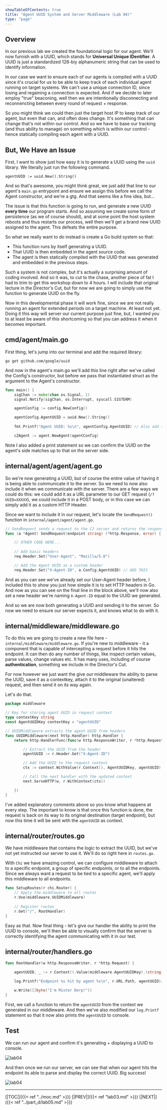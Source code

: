 ```yaml
---
showTableOfContents: true
title: "Agent UUID System and Server Middleware (Lab 04)"
type: "page"
---
```

## Overview

In our previous lab we created the foundational logic for our agent. We'll now furnish with a UUID, which stands for
**Universal Unique IDentifier**. A UUID is just a standardized 128-biy alphanumeric string that can be used to identify information.

In our case we want to ensure each of our agents is compiled with a UUID since it's crucial for us to be able to
keep track of each individual agent running on target systems. We can't use a unique connection ID, since losing and 
regaining a connection is expected. And if we decide to later employ "true" beaconing, well then we are intentionally
disconnecting and reconnencting between every round of request + response.

So you might think we could then just the target host IP to keep track of our agent, but even that can, and often does change.
It's something that can change that's not within our control. And so we have to base our tracking (and thus ability to manage)
on something which is within our control - hence statically compiling each agent with a UUID.

## But, We Have an Issue
First, I want to show just how easy it is to generate a UUID using the `uuid` library. We literally just run the
following command.

```
agentUUID := uuid.New().String()
```

And so that's awesome, you might think great, we just add that line to our agent's `main.go` entrypoint and ensure
we assign this before we call the Agent constructor, and we're a gtg. And that seems like a fine idea, but...

The issue is that this function is going to run, and generate a new UUID **every time** our program starts. And so assuming
we create some form of persistence (as we of course should), and at some point the host system reboots and thus restarts our 
process, well then we'll get a brand new UUID assigned to the agent. This defeats the entire purpose. 

So what we really want to do instead is create a Go build system so that:
- This function runs by itself generating a UUID.
- That UUID is then embedded in the agent source code.
- The agent is then statically compiled with the UUID that was generated and embedded in the previous steps.

Such a system is not complex, but it's actually a surprising amount of coding involved. And so it was, to cut to the chase,
another piece of fat I had to trim to get this workshop down to 4 hours. I will include that original lecture in the
Director's Cut, but for now we are going to simply use the function to generate UUID on the fly.

Now in this developmental phase it will work fine, since we are not really running an agent for extended periods on 
a target machine. At least not yet. Doing it this way will server our current purpose just fine, but, I wanted you
to at least be aware of this shortcoming so that you can address it when it becomes important. 

## cmd/agent/main.go

First thing, let's jump into our terminal and add the required library:
```shell
go get github.com/google/uuid
```

And now in the agent's main.go we'll add this line right after we've called the Config's constructor, but before
we pass that instantiated struct as the argument to the Agent's constructor.

```go
func main() {
	sigChan := make(chan os.Signal, 1)
	signal.Notify(sigChan, os.Interrupt, syscall.SIGTERM)

	agentConfig := config.NewConfig()

	agentConfig.AgentUUID = uuid.New().String()
	
	fmt.Printf("Agent UUID: %s\n", agentConfig.AgentUUID) // Also add this just to confirm it works

	c2Agent := agent.NewAgent(agentConfig)
```

Note I also added a print statement so we can confirm the UUID on the agent's side matches up to that on the server
side.

## internal/agent/agent/agent.go

So we're now generating a UUID, but of course the entire value of having it is being able to communicate it to the server.
So we need to now also include it when we communicate with the server. There are a few ways we could do this: we could
add it as a URL parameter to our GET request (`/?UUID=XXXXX`), we could include it in a POST body, or in this case we can
simply add it as a custom HTTP Header.

Since we want to include it in our request, let's locate the `SendRequest()` function in `internal/agent/agent/agent.go`.

```go
// SendRequest sends a request to the C2 server and returns the response
func (a *Agent) SendRequest(endpoint string) (*http.Response, error) {

	// OTHER CODE HERE...
	
	// Add basic headers
	req.Header.Set("User-Agent", "Mozilla/5.0")

	// Add the Agent UUID as a custom header
	req.Header.Set("X-Agent-ID", a.Config.AgentUUID) // ADD THIS

```

And as you can see we've already set our User-Agent header before, I included this to show you just how simple it is
to set HTTP headers in Go. And now as you can see on the final line in the block above, we'll now also set a new header
we're naming `X-Agent-ID` equal to the UUID we generated. 

And so we are now both generating a UUID and sending it to the server. So now we need to ensure our server expects it,
and knows what to do with it.

## internal/middleware/middleware.go

To do this we are going to create a new file here - `internal/middleware/middleware.go`. If you're new to middleware -
it a component that is capable of intercepting a request before it hits the endpoint. It can then do any number of things,
like inspect certain values, parse values, change values etc. It has many uses, including of course **authentication**,
something we include in the Director's Cut. 

For now however we just want the give our middleware the ability to parse the UUID, save it as a contextkey, attach it to
the original (unaltered) request, and then send it on its way again.

Let's do that.

```go
package middleware

// Key for storing agent UUID in request context
type contextKey string
const AgentUUIDKey contextKey = "agentUUID"

// UUIDMiddleware extracts the agent UUID from headers
func UUIDMiddleware(next http.Handler) http.Handler {
	return http.HandlerFunc(func(w http.ResponseWriter, r *http.Request) {

		// Extract the UUID from the header
		agentUUID := r.Header.Get("X-Agent-ID")

		// Add the UUID to the request context
		ctx := context.WithValue(r.Context(), AgentUUIDKey, agentUUID)

		// Call the next handler with the updated context
		next.ServeHTTP(w, r.WithContext(ctx))

	})
}
```

I've added explanatory comments above so you know what happens at every step. The important to know is that once this 
function is done, the request is back on its way to its original destination (target endpoint), but now this time it will
be sent with the `agentUUID` as context.


## internal/router/routes.go

We have middleware that contains the logic to extract the UUID, but we've not yet instructed our server to use it. We'll
do so right here in `routes.go`.

With `Chi` we have amazing control, we can configure middleware to attach to a specific endpoint, a group of specific
endpoints, or to all the endpoints. Since we always want a request to be tied to a specific agent, we'll apply
this middleware to all endpoints.

```go
func SetupRoutes(r chi.Router) {
    // Apply the middleware to all routes
    r.Use(middleware.UUIDMiddleware)
    
    // Register routes
    r.Get("/", RootHandler)
}
```

Easy as that. Now final thing - let's give our handler the ability to print the UUID to console, we'll then be able
to visually confirm that the server is correctly identifying the agent communicating with it in our test.

## internal/router/handlers.go

```go
func RootHandler(w http.ResponseWriter, r *http.Request) {

	agentUUID, _ := r.Context().Value(middleware.AgentUUIDKey).(string)

	log.Printf("Endpoint %s hit by agent %s\n", r.URL.Path, agentUUID)// EDIT THIS LINE!

	w.Write([]byte("I'm Mister Derp!"))
}
```

First, we call a function to return the `agentUUID` from the context we generated in our middleware. And then
we've also modified our `log.Printf` statement so that it now also prints the `agentUUID` to console.


## Test
We can run our agent and confirm it's generating + displaying a UUID to console.

![lab04](../img/lab04a.png)

And then once we run our server, we can see that when our agent hits the endpoint its able to parse and display the 
correct UUID. Big success!

![lab04](../img/lab04b.png)

___
[|TOC|]({{< ref "../moc.md" >}})
[|PREV|]({{< ref "lab03.md" >}})
[|NEXT|]({{< ref "../part_d/lab05.md" >}})